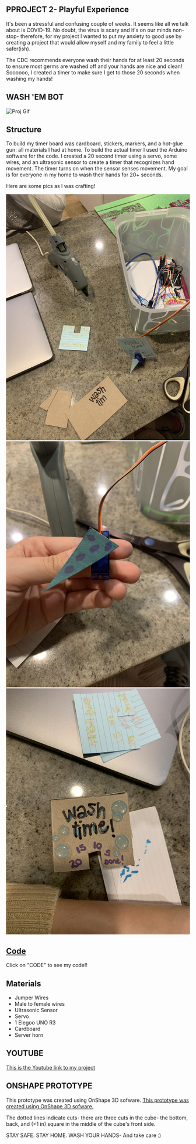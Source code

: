 ## PPROJECT 2- Playful Experience 

It's been a stressful and confusing couple of weeks. It seems like all we talk about is COVID-19. No doubt, the virus is scary and it's on our minds non-stop- therefore, for my project I wanted to put my anxiety to good use by creating a project that would allow myself and my family to feel a little safer(ish). 

The CDC recommends everyone wash their hands for at least 20 seconds to ensure most germs are washed off and your hands are nice and clean! Soooooo, I created a timer to make sure I get to those 20 seconds when washing my hands! 

## WASH 'EM BOT

![Proj Gif](/proj2.gif)
 

## Structure

To build my timer board was cardboard, stickers, markers, and a hot-glue gun: all materials I had at home. To build the actual timer I used the Arduino software for the code. I created a 20 second timer using a servo, some wires, and an ultrasonic sensor to create a timer that recognizes hand movement. The timer turns on when the sensor senses movement. My goal is for everyone in my home to wash their hands for 20+ seconds. 

Here are some pics as I was crafting! 

![Image1](/image1.jpg)
![Image2](/image2.jpg)
![Image3](/image3.jpg)


## [Code](/wash_timer2.ino)
Click on "CODE" to see my code!! 


## Materials

* Jumper Wires
* Male to female wires
* Ultrasonic Sensor 
* Servo
* 1 Elegoo UNO R3
* Cardboard 
* Server horn

## YOUTUBE

[This is the Youtube link to my project](https://youtu.be/8GHer7EE9Ng "Timer Youtube Video")

## ONSHAPE PROTOTYPE

This prototype was created using OnShape 3D sofware. 
[This prototype was created using OnShape 3D sofware.](https://cad.onshape.com/documents/c1236d044a9114e1e5bf3d73/w/919ba9e70ec92b83b01069eb/e/c19d85469ad34c92f6a5c510 "OnShape Design")

The dotted lines indicate cuts- there are three cuts in the cube- the bottom, back, and (<1 in) square in the middle of the cube's front side.  

STAY SAFE. STAY HOME. WASH YOUR HANDS-  And take care :) 
